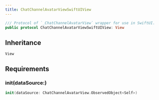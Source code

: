 ```yaml
---
title: ChatChannelAvatarViewSwiftUIView
---
```


``` swift
/// Protocol of `_ChatChannelAvatarView` wrapper for use in SwiftUI.
public protocol ChatChannelAvatarViewSwiftUIView: View 
```

## Inheritance

`View`

## Requirements

### init(dataSource:​)

``` swift
init(dataSource: ChatChannelAvatarView.ObservedObject<Self>)
```
